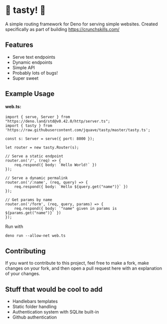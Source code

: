 # 🍦 tasty! 🍦

A simple routing framework for Deno for serving simple websites. Created specifically as part of building https://crunchskills.com/

## Features
* Serve text endpoints
* Dynamic endpoints
* Simple API
* Probably lots of bugs!
* Super sweet

## Example Usage

#### web.ts:

```
import { serve, Server } from "https://deno.land/std@v0.42.0/http/server.ts";
import { tasty } from 'https://raw.githubusercontent.com/jquave/tasty/master/tasty.ts';

const s: Server = serve({ port: 8000 });

let router = new tasty.Router(s);

// Serve a static endpoint
router.on('/', (req) => {
    req.respond({ body: `Hello World!` })
});

// Serve a dynamic permalink
router.on('/:name', (req, query) => {
    req.respond({ body: `Hello ${query.get("name")}` })
});

// Get params by name
router.on('/form', (req, query, params) => {
    req.respond({ body: `"name" given in params is ${params.get("name")}` })
});
```

Run with

```
deno run --allow-net web.ts
```

## Contributing

If you want to contribute to this project, feel free to make a fork, make changes on your fork, and then open a pull request here with an explanation of your changes.

## Stuff that would be cool to add

* Handlebars templates
* Static folder handling
* Authentication system with SQLite built-in
* Github authentication
